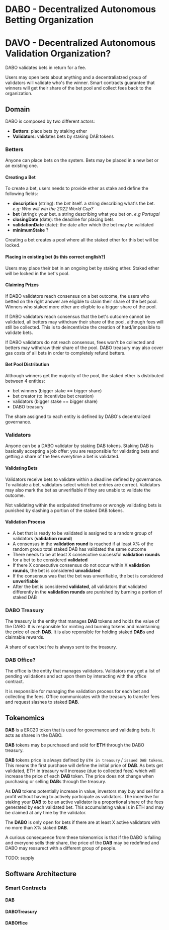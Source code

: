 # DABO - Decentralized Autonomous Betting Organization
# DAVO - Decentralized Autonomous Validation Organization?
DABO validates bets in return for a fee.

Users may open bets about anything and a decentraliatzed group of validators will validate who's the winner. Smart contracts guarantee that winners will get their share of the bet pool and collect fees back to the organization.

## **Domain**

DABO is composed by two different actors:
* **Betters**: place bets by staking ether
* **Validators**: validates bets by staking DAB tokens

### **Betters**
Anyone can place bets on the system. Bets may be placed in a new bet or an existing one.

#### **Creating a Bet**
To create a bet, users needs to provide ether as stake and define the following fields:

* **description** (string): the *bet* itself. a string describing what's the bet. *e.g: Who will win the 2022 World Cup?*
* **bet** (string): your bet. a string describing what you bet on. *e.g Portugal*
* **closingDate** (date): the deadline for placing bets
* **validationDate** (date): the date after which the bet may be validated
* **minimumStake** ?

Creating a bet creates a pool where all the staked ether for this bet will be locked.

#### **Placing in existing bet (is this correct english?)**
Users may place their bet in an ongoing bet by staking ether. Staked ether will be locked in the bet's pool.

#### **Claiming Prizes**
If DABO validators reach consensus on a bet outcome, the users who betted on the right answer are eligible to claim their share of the bet pool. Winners who staked more ether are eligible to a bigger share of the pool.

If DABO validators reach consensus that the bet's outcome cannot be validated, all betters may withdraw their share of the pool, although fees will still be collected. This is to deincentivize the creation of hard/impossible to validate bets.

If DABO validators do not reach consensus, fees won't be collected and betters may withdraw their share of the pool. DABO treasury may also cover gas costs of all bets in order to completely refund betters.

#### **Bet Pool Distribution**
Although winners get the majority of the pool, the staked ether is distributed between 4 entities: 
* bet winners (bigger stake == bigger share)
* bet creator (to incentivize bet creation)
* validators (bigger stake == bigger share)
* DABO treasury

The share assigned to each entity is defined by DABO's decentralized governance.

### **Validators**
Anyone can be a DABO validator by staking DAB tokens. Staking DAB is basically accepting a job offer: you are responsible for validating bets and getting a share of the fees everytime a bet is validated.

#### **Validating Bets**
Validators receive bets to validate within a deadline defined by governance. To validate a bet, validators select which bet entries are correct. Validators may also mark the bet as unverifiable if they are unable to validate the outcome.

Not validating within the estipulated timeframe or wrongly validating bets is punished by slashing a portion of the staked DAB tokens.

#### **Validation Process**

* A bet that is ready to be validated is assigned to a random group of validators (**validation round**)
* A consensus in the **validation round** is reached if at least X% of the random group total staked DAB has validated the same outcome
* There needs to be at least X consecutive successful **validation rounds** for a bet to be considered **validated**
* If there X consecutive consensus do not occur within X **validation rounds**, the bet is considered **unvalidated**
* If the consensus was that the bet was unverifiable, the bet is considered **unverifiable**
* After the bet is considered **validated**, all validators that validated differently in the **validation rounds** are punished by burning a portion of staked DAB

### **DABO Treasury**
The treasury is the entity that manages **DAB** tokens and holds the value of the DABO. It is responsible for minting and burning tokens and maintaining the price of each **DAB**. It is also reponsible for holding staked **DAB**s and claimable rewards.

A share of each bet fee is always sent to the treasury.

### **DAB Office**?
The office is the entity that manages validators. Validators may get a list of pending validations and act upon them by interacting with the office contract.

It is responsible for managing the validation process for each bet and collecting the fees. Office communicates with the treasury to transfer fees and request slashes to staked **DAB**.

## **Tokenomics**

**DAB** is a ERC20 token that is used for governance and validating bets. It acts as shares in the DABO.

**DAB** tokens may be purchased and sold for **ETH** through the DABO treasury.

**DAB** tokens price is always defined by `ETH in treasury` / `issued DAB tokens`. This means the first purchase will define the initial price of **DAB**. As bets get validated, ETH in treasury will increase (due to collected fees) which will increase the price of each **DAB** token. The price does not change when purchasing or selling **DAB**s through the treasury.

As **DAB** tokens potentially increase in value, investors may buy and sell for a profit without having to actively participate as validators. The incentive for staking your **DAB** to be an active validator is a proportional share of the fees generated by each validated bet. This accumulating value is in ETH and may be claimed at any time by the validator.

The **DABO** is only open for bets if there are at least X active validators with no more than X% staked **DAB**.

A curious consequence from these tokenomics is that if the DABO is failing and everyone sells their share, the price of the **DAB** may be redefined and DABO may ressurect with a different group of people.

TODO: supply


## **Software Architecture**

### **Smart Contracts**
#### **DAB**
#### **DABOTreasury**
#### **DABOffice**
